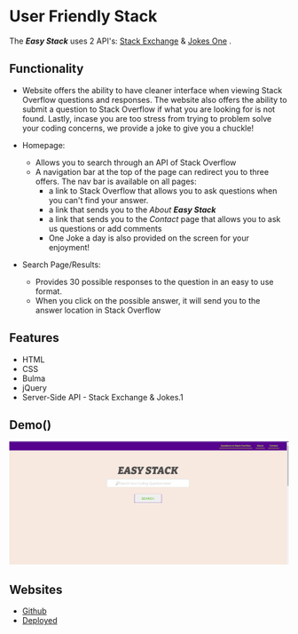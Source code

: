 **User Friendly Stack**
=======================
The ***Easy Stack*** uses 2 API's: [Stack Exchange](https://api.stackexchange.com/)  &  [Jokes One](https://jokes.one/api/joke/) . 

## Functionality

* Website offers the ability to have cleaner interface when viewing Stack Overflow questions and responses. The website also offers the ability to submit a question to Stack Overflow if what you are looking for is not found. Lastly, incase you are too stress from trying to problem solve your coding concerns, we provide a joke to give you a chuckle!
  
* Homepage:
  *  Allows you to search through an API of Stack Overflow
  *  A navigation bar at the top of the page can redirect you to three offers. The nav bar is available on all pages:
      * a link to Stack Overflow that allows you to ask questions when you can't find your answer.
      * a link that sends you to the *About* ***Easy Stack***
      * a link that sends you to the *Contact* page that allows you to ask us questions or add comments
      * One Joke a day is also provided on the screen for your enjoyment!
  
* Search Page/Results:
    * Provides 30 possible responses to the question in an easy to use format.
    * When you click on the possible answer, it will send you to the answer location in Stack Overflow

 

## Features

* HTML
* CSS
* Bulma
* jQuery
* Server-Side API - Stack Exchange & Jokes.1

## Demo()

![User Friendly Stack](assets/user_friendly_stack.gif)

## Websites

* [Github](https://github.com/ModestTom/user-friendly-stack)
* [Deployed](https://modesttom.github.io/user-friendly-stack/)
